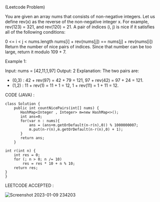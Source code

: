 (Leetcode Problem)

You are given an array nums that consists of non-negative integers. Let us define rev(x) as the reverse of the non-negative integer x. For example, rev(123) = 321, and rev(120) = 21. A pair of indices (i, j) is nice if it satisfies all of the following conditions:

0 <= i < j < nums.length
nums[i] + rev(nums[j]) == nums[j] + rev(nums[i])
Return the number of nice pairs of indices. Since that number can be too large, return it modulo 109 + 7.

 

Example 1:

Input: nums = [42,11,1,97]
Output: 2
Explanation: The two pairs are:
 - (0,3) : 42 + rev(97) = 42 + 79 = 121, 97 + rev(42) = 97 + 24 = 121.
 - (1,2) : 11 + rev(1) = 11 + 1 = 12, 1 + rev(11) = 1 + 11 = 12.

CODE (JAVA) :

```
class Solution {
    public int countNicePairs(int[] nums) {
       HashMap<Integer , Integer> m=new HashMap<>();
       int ans=0;
       for(var n : nums){
           ans = (ans+m.getOrDefault(n-r(n),0)) % 1000000007;
           m.put(n-r(n),m.getOrDefault(n-r(n),0) + 1);
       } 
       return ans;
    }

int r(int n) {
    int res = 0;
    for (; n > 0; n /= 10)
        res = res * 10 + n % 10;
    return res;
}   
}
```
LEETCODE ACCEPTED :

![Screenshot 2023-01-09 234203](https://user-images.githubusercontent.com/73281015/211378057-42cd9797-67a7-4e52-95a0-b35b01ef8ee4.png)
